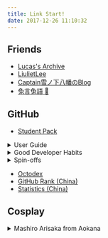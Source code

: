 ```yaml
---
title: Link Start!
date: 2017-12-26 11:10:32
---
```


## Friends

- [Lucas's Archive](https://lucaswangzx.xyz)
- [LiulietLee](https://space.bilibili.com/4056345/)
- [Captain雪ノ下八幡のBlog](https://blog.tcwq.tech)
- [兔言兔語 🐰](https://blog.tuzi.moe/)

## GitHub

- [Student Pack](https://education.github.com/)

<details><summary>User Guide</summary>

- [Rationale - Why Open Source](https://github.com/open-source)
- [Features](https://github.com/features)
- [Workflow](https://guides.github.com/introduction/flow/)
- [中文教程](https://github.com/geeeeeeeeek/git-recipes/wiki)
- [Resources](https://enterprise.github.com/resources)
- [Training](https://services.github.com/on-demand/)

</details>

<details><summary>Good Developer Habits</summary>

- [Semantic Versioning](https://semver.org/)
- [Keep a Changelog](https://keepachangelog.com/en/1.0.0/)
- [Travis CI](https://travis-ci.org/) | [GitHub Actions](https://github.com/features/actions)
- [codebeat](https://codebeat.co/)
- [bettercodehub](https://bettercodehub.com/)

</details>

<details><summary>Spin-offs</summary>

- [![No Maintenance Intended](https://unmaintained.tech/badge.svg)](https://unmaintained.tech)
- [badges](https://shields.io/)
- [progress bar](https://github.com/fehmicansaglam/progressed.io)
- buttons [js](https://buttons.github.io/) [iframe](https://ghbtns.com/)
- [card](https://github.com/lepture/github-cards)

</details>

- [Octodex](https://octodex.github.com/)
- [GitHub Rank (China)](https://githubrank.com/)
- [Statistics (China)](https://githuber.cn/)

## Cosplay

<details>
<summary>Mashiro Arisaka from Aokana</summary>

- [Slip ¥17,280](http://cospatio.com/detail/id/00000084421) + [Uniform ¥52,920](http://cospatio.com/detail/id/00000084406) + [Coat ¥14,040](http://cospatio.com/detail/id/00000084424) + [Cravat ¥1,620](http://cospatio.com/detail/id/00000084425) = 85,860 JPY
- [Uwowo's CNY 109+199=308](https://detail.tmall.com/item.htm?id=527645047471) does a good job in making replicates. Prices for 2nd-hand ones are:
    - [Looking fine - CNY 120](https://ershou.taobao.com/item.htm?id=565020069293)
    - [CNY 119](https://ershou.taobao.com/item.htm?id=556163574399)
    - [CNY 160](https://ershou.taobao.com/item.htm?id=566987598885)
    - [Not sure what's included - CNY 85](https://ershou.taobao.com/item.htm?id=550636781671)
    - [Not sure about this - CNY 50](https://ershou.taobao.com/item.htm?id=559831046829)

</details>
